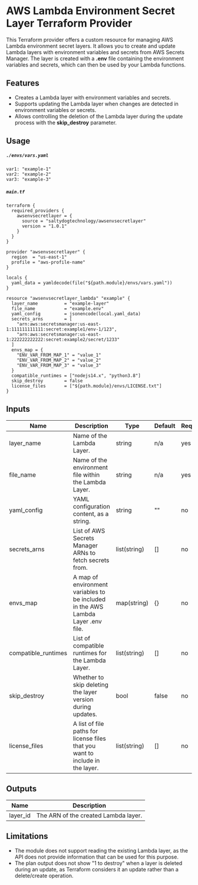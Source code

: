 
# AWS Lambda Environment Secret Layer Terraform Provider

This Terraform provider offers a custom resource for managing AWS Lambda environment secret layers. It allows you to create and update Lambda layers with environment variables and secrets from AWS Secrets Manager. The layer is created with a **.env** file containing the environment variables and secrets, which can then be used by your Lambda functions.

## Features
- Creates a Lambda layer with environment variables and secrets.
- Supports updating the Lambda layer when changes are detected in environment variables or secrets.
- Allows controlling the deletion of the Lambda layer during the update process with the **skip_destroy** parameter.

## Usage

##### **`./envs/vars.yaml`**
```
var1: "example-1"
var2: "example-2"
var3: "example-3"
```

##### **`main.tf`**
```
terraform {
  required_providers {
    awsenvsecretlayer = {
      source = "saltydogtechnology/awsenvsecretlayer"
      version = "1.0.1"
    }
  }
}

provider "awsenvsecretlayer" {
  region  = "us-east-1"
  profile = "aws-profile-name"
}

locals {
  yaml_data = yamldecode(file("${path.module}/envs/vars.yaml"))
}

resource "awsenvsecretlayer_lambda" "example" {
  layer_name          = "example-layer"
  file_name           = "example.env"
  yaml_config         = jsonencode(local.yaml_data)
  secrets_arns        = [
    "arn:aws:secretsmanager:us-east-1:111111111111:secret:example1/env-1/123",
    "arn:aws:secretsmanager:us-east-1:222222222222:secret:example2/secret/1233"
  ]
  envs_map = {
    "ENV_VAR_FROM_MAP_1" = "value_1"
    "ENV_VAR_FROM_MAP_2" = "value_2"
    "ENV_VAR_FROM_MAP_3" = "value_3"
  }
  compatible_runtimes = ["nodejs14.x", "python3.8"]
  skip_destroy        = false
  license_files       = ["${path.module}/envs/LICENSE.txt"]
}
```

## Inputs
<table>
  <thead>
    <tr>
      <th>Name</th>
      <th>Description</th>
      <th>Type</th>
      <th>Default</th>
      <th>Required</th>
    </tr>
  </thead>
  <tbody>
    <tr>
      <td>layer_name</td>
      <td>Name of the Lambda Layer.</td>
      <td>string</td>
      <td>n/a</td>
      <td>yes</td>
    </tr>
    <tr>
      <td>file_name</td>
      <td>Name of the environment file within the Lambda Layer.</td>
      <td>string</td>
      <td>n/a</td>
      <td>yes</td>
    </tr>
    <tr>
      <td>yaml_config</td>
      <td>YAML configuration content, as a string.</td>
      <td>string</td>
      <td>""</td>
      <td>no</td>
    </tr>
    <tr>
      <td>secrets_arns</td>
      <td>List of AWS Secrets Manager ARNs to fetch secrets from.</td>
      <td>list(string)</td>
      <td>[]</td>
      <td>no</td>
    </tr>
    <tr>
      <td>envs_map</td>
      <td>A map of environment variables to be included in the AWS Lambda Layer .env file. </td>
      <td>map(string)</td>
      <td>{}</td>
      <td>no</td>
    </tr>
    <tr>
      <td>compatible_runtimes</td>
      <td>List of compatible runtimes for the Lambda Layer.</td>
      <td>list(string)</td>
      <td>[]</td>
      <td>no</td>
    </tr>
    <tr>
      <td>skip_destroy</td>
      <td>Whether to skip deleting the layer version during updates.</td>
      <td>bool</td>
      <td>false</td>
      <td>no</td>
    </tr>
    <tr>
      <td>license_files</td>
      <td>A list of file paths for license files that you want to include in the layer.</td>
      <td>list(string)</td>
      <td>[]</td>
      <td>no</td>
    </tr>
  </tbody>
</table>

## Outputs
<table>
  <thead>
    <tr>
      <th>Name</th>
      <th>Description</th>
    </tr>
  </thead>
  <tbody>
    <tr>
      <td>layer_id</td>
      <td>The ARN of the created Lambda layer.</td>
    </tr>
  </tbody>
</table>

## Limitations
- The module does not support reading the existing Lambda layer, as the API does not provide information that can be used for this purpose.
- The plan output does not show "1 to destroy" when a layer is deleted during an update, as Terraform considers it an update rather than a delete/create operation.
